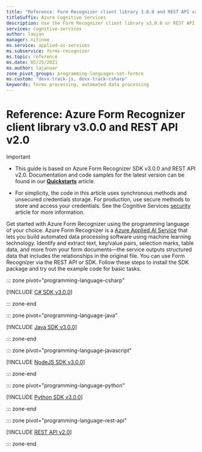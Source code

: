 ```yaml
---
title: "Reference: Form Recognizer client library 3.0.0 and REST API v2.0"
titleSuffix: Azure Cognitive Services
description: Use the Form Recognizer client library v3.0.0 or REST API v2.0 to create a forms processing app that extracts key/value pairs and table data from your custom documents.
services: cognitive-services
author: laujan
manager: nitinme
ms.service: applied-ai-services
ms.subservice: forms-recognizer
ms.topic: reference
ms.date: 05/25/2021
ms.author: lajanuar
zone_pivot_groups: programming-languages-set-formre
ms.custom: "devx-track-js, devx-track-csharp"
keywords: forms processing, automated data processing
---
```


# Reference: Azure Form Recognizer client library v3.0.0 and REST API v2.0

>[!IMPORTANT]
>
> * This guide is based on Azure Form Recognizer SDK v3.0.0  and  REST API v2.0. Documentation and code samples for the latest version can be found in our **[Quickstarts](../quickstarts/client-library.md)** article.
>
>* For simplicity, the code in this article uses synchronous methods and unsecured credentials storage. For production, use secure methods to store and access your credentials. See the Cognitive Services [security](../../cognitive-services-security.md) article for more information.

Get started with Azure Form Recognizer using the programming language of your choice. Azure Form Recognizer is a [Azure Applied AI Service](../../../applied-ai-services/index.yml) that lets you build automated data processing software using machine learning technology. Identify and extract text, key/value pairs, selection marks, table data, and more from your form documents&mdash;the service outputs structured data that includes the relationships in the original file. You can use Form Recognizer via the REST API or SDK. Follow these steps to install the SDK package and try out the example code for basic tasks.

::: zone pivot="programming-language-csharp"

[!INCLUDE [C# SDK v3.0.0](includes/csharp-v3-0-0.md)]

::: zone-end

::: zone pivot="programming-language-java"

[!INCLUDE [Java SDK v3.0.0](includes/java-v3-0-0.md)]

::: zone-end

::: zone pivot="programming-language-javascript"

[!INCLUDE [NodeJS SDK v3.0.0](includes/javascript-v3-0-0.md)]

::: zone-end

::: zone pivot="programming-language-python"

[!INCLUDE [Python SDK v3.0.0](includes/python-v3-0-0.md)]

::: zone-end

::: zone pivot="programming-language-rest-api"

[!INCLUDE [REST API v2.0](includes/rest-api-v2-0.md)]

::: zone-end